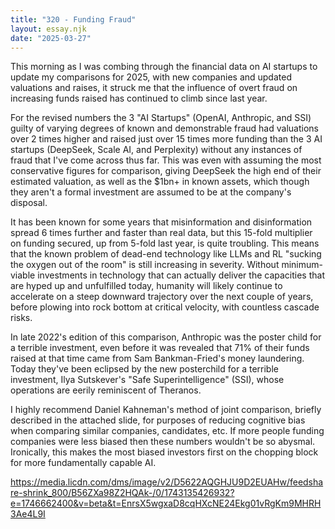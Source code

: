 ```yaml
---
title: "320 - Funding Fraud"
layout: essay.njk
date: "2025-03-27"
---
```


This morning as I was combing through the financial data on AI startups to update my comparisons for 2025, with new companies and updated valuations and raises, it struck me that the influence of overt fraud on increasing funds raised has continued to climb since last year.

For the revised numbers the 3 "AI Startups" (OpenAI, Anthropic, and SSI) guilty of varying degrees of known and demonstrable fraud had valuations over 2 times higher and raised just over 15 times more funding than the 3 AI startups (DeepSeek, Scale AI, and Perplexity) without any instances of fraud that I've come across thus far. This was even with assuming the most conservative figures for comparison, giving DeepSeek the high end of their estimated valuation, as well as the $1bn+ in known assets, which though they aren't a formal investment are assumed to be at the company's disposal.

It has been known for some years that misinformation and disinformation spread 6 times further and faster than real data, but this 15-fold multiplier on funding secured, up from 5-fold last year, is quite troubling. This means that the known problem of dead-end technology like LLMs and RL "sucking the oxygen out of the room" is still increasing in severity. Without minimum-viable investments in technology that can actually deliver the capacities that are hyped up and unfulfilled today, humanity will likely continue to accelerate on a steep downward trajectory over the next couple of years, before plowing into rock bottom at critical velocity, with countless cascade risks.

In late 2022's edition of this comparison, Anthropic was the poster child for a terrible investment, even before it was revealed that 71% of their funds raised at that time came from Sam Bankman-Fried's money laundering. Today they've been eclipsed by the new posterchild for a terrible investment, Ilya Sutskever's "Safe Superintelligence" (SSI), whose operations are eerily reminiscent of Theranos.

I highly recommend Daniel Kahneman's method of joint comparison, briefly described in the attached slide, for purposes of reducing cognitive bias when comparing similar companies, candidates, etc. If more people funding companies were less biased then these numbers wouldn't be so abysmal. Ironically, this makes the most biased investors first on the chopping block for more fundamentally capable AI.

https://media.licdn.com/dms/image/v2/D5622AQGHJU9D2EUAHw/feedshare-shrink_800/B56ZXa98Z2HQAk-/0/1743135426932?e=1746662400&v=beta&t=EnrsX5wgxaD8cqHXcNE24Ekg01vRgKm9MHRH3Ae4L9I